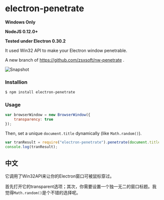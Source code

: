 electron-penetrate
======

**Windows Only**

**NodeJS 0.12.0+**

**Tested under Electron 0.30.2**

It used Win32 API to make your Electron window penetrable. 

A new branch of https://github.com/zsxsoft/nw-penetrate .

![Snapshot](http://project.zsxsoft.com/electron-penetrate/snapshot.gif)

### Installion
```bash 
$ npm install electron-penetrate
```

### Usage

```javascript
var browserWindow = new BrowserWindow({
    transparency: true
});
```

Then, set a unique ``document.title`` dynamically (like ``Math.random()``). 
```javascript
var tranResult = require("electron-penetrate").penetrate(document.title);
console.log(tranResult);
```


## 中文

它调用了Win32API来让你的Electron窗口可被鼠标穿过。

首先打开它的transparent选项；其次，你需要设置一个独一无二的窗口标题。我觉得``Math.random()``是个不错的选择呢。